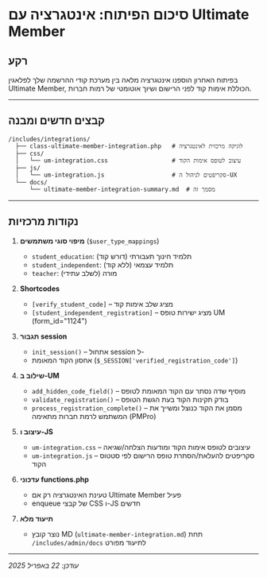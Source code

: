 # סיכום הפיתוח: אינטגרציה עם Ultimate Member

## רקע
בפיתוח האחרון הוספנו אינטגרציה מלאה בין מערכת קודי ההרשמה שלך לפלאגין Ultimate Member, הכוללת אימות קוד לפני הרישום ושיוך אוטומטי של רמות חברות.

---
## קבצים חדשים ומבנה
```
/includes/integrations/
  ├── class-ultimate-member-integration.php   # לוגיקה מרכזית לאינטגרציה
  ├── css/
  │   └── um-integration.css                  # עיצוב לטופס אימות הקוד
  ├── js/
  │   └── um-integration.js                   # סקריפטים לניהול ה-UX
  └── docs/
      └── ultimate-member-integration-summary.md  # מסמך זה
```

---
## נקודות מרכזיות

1. **מיפוי סוגי משתמשים** (`$user_type_mappings`)
   - `student_education`: תלמיד חינוך תעבורתי (דורש קוד)
   - `student_independent`: תלמיד עצמאי (ללא קוד)
   - `teacher`: מורה (לשלב עתידי)

2. **Shortcodes**
   - `[verify_student_code]` – מציג שלב אימות קוד
   - `[student_independent_registration]` – מציג ישירות טופס UM (form_id="1124")

3. **תגבור session**
   - `init_session()` – אתחול session ל-
   - אחסון הקוד המאומת (`$_SESSION['verified_registration_code']`)

4. **שילוב ב-UM**
   - `add_hidden_code_field()` – מוסיף שדה נסתר עם הקוד המאומת לטופס
   - `validate_registration()` – בודק תקינות הקוד בעת הגשת הטופס
   - `process_registration_complete()` – מסמן את הקוד כנוצל ומשייך את המשתמש לרמת חברות מתאימה (PMPro)

5. **עיצוב ו-JS**
   - `um-integration.css` – עיצובים לטופס אימות הקוד ומודעות הצלחה/שגיאה
   - `um-integration.js`  – סקריפטים להעלאת/הסתרת טופס הרישום לפי סטטוס הקוד

6. **עדכוני functions.php**
   - טעינת האינטגרציה רק אם Ultimate Member פעיל
   - enqueue של קבצי CSS ו-JS חדשים

7. **תיעוד מלא**
   - נוצר קובץ MD (`ultimate-member-integration.md`) תחת `/includes/admin/docs` לתיעוד מפורט

---
*עודכן: 22 באפריל 2025*
